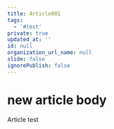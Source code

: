```yaml
---
title: Article001
tags:
  - '#test'
private: true
updated_at: ''
id: null
organization_url_name: null
slide: false
ignorePublish: false
---
```

# new article body
Article test